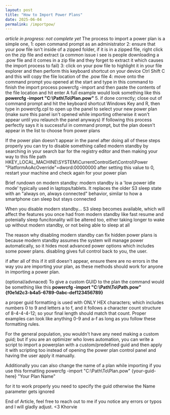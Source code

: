 ```yaml
---
layout: post
title: "How to Import Power Plans"
date: 2025-06-04
permalink: /importpow/
---
```

*article in progress: not complete yet*
The process to import a power plan is a simple one, 
1: open command prompt as an administrator
2: ensure that your pow file isn't inside of a zipped folder, if it is in a zipped file, right click on the zip file and extract (a common issue i see is people downloading a .pow file and it comes in a zip file and they forget to extract it which causes the import process to fail)
3: click on your pow file to highlight it in your file explorer and then perform this keyboard shortcut on your device Ctrl Shift C and this will copy the file location of the .pow file
4: move onto the command prompt you opened at the start and type in this command to finish the import process
powercfg -import and then paste the contents of the file location and hit enter
A full example would look something like this
**powercfg -import "C:\Path\To\Plan.pow"**
5. if done correctly; close out of command prompt and hit the keyboard shortcut Windows Key and R, then type in powercfg.cpl to open up the panel to select your new power plan (make sure this panel isn't opened while importing otherwise it won't appear until you relaunch the panel anyways)
If following this process perfectly says it is successful in command prompt, but the plan doesn't appear in the list to choose from power plans

If the power plan doesn't appear in the panel after doing all of these steps properly you can try to disable something called modern standby by searching in your search bar for the registry editor and then making your way to this file path 
HKEY_LOCAL_MACHINE\SYSTEM\CurrentControlSet\Control\Power
"PlatformAoAcOverride"=dword:00000000
after setting this value to 0, restart your machine and check again for your power plan

Brief rundown on modern standby: modern standby is a 'low power idle mode' typically used in laptops/tablets. It replaces the older S3 sleep state with an "always on, always connected" behavior, similar to how a smartphone can sleep but stays connected

When you disable modern standby... S3 sleep becomes available, which will affect the features you once had from modern standby like fast resume and potenially sleep funcitonality will be altered too, either taking longer to wake up without modern standby, or not being able to sleep at all

The reason why disabling modern standby can fix hidden power plans is because modern standby assumes the system will manage power automatically, so it hides most advanced power options which includes some power plans. disabling gives full control back to you, the user.


if after all of this if it still doesn't appear, ensure there are no errors in the way you are importing your plan, as these methods should work for anyone in importing a power plan.


(optional/advnaced) To give a custom GUID to the plan the command would be something like this
**powercfg -import "C:\Path\To\Path.pow" {f0e1d2c3-b4a5-6789-0abc-def123456789}**

a proper guid formatting is used with ONLY HEX characters; which includes numbers 0 to 9 and letters a to f, and it follows a character count structure of 8-4-4-4-12; so your final length should match that count. Proper examples can look like anything 0-9 and a-f as long as you follow these formatting rules.

For the general population, you wouldn't have any need making a custom guid; but if you are an optimizer who loves automation, you can write a script to import a powerplan with a custom/predefined guid and then apply it with scripting too instead of opening the power plan control panel and having the user apply it manually.

Additionally you can also change the name of a plan while importing if you use this formatting
powercfg -import "C:\Path\To\Plan.pow" {your-guid-here} "Your Plan Name"

for it to work properly you need to specify the guid otherwise the Name parameter gets ignored

End of Article, feel free to reach out to me if you notice any errors or typos and I will gladly adjust. 
<3 Khorvie
